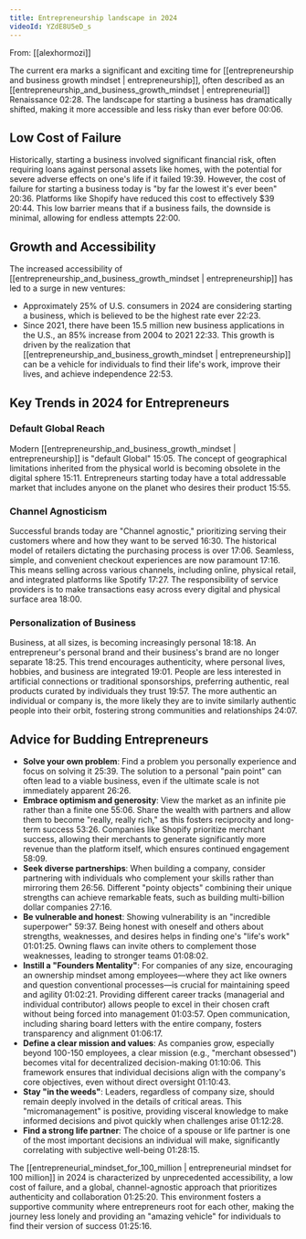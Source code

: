 ```yaml
---
title: Entrepreneurship landscape in 2024
videoId: YZdE8U5eD_s
---
```


From: [[alexhormozi]] <br/> 

The current era marks a significant and exciting time for [[entrepreneurship and business growth mindset | entrepreneurship]], often described as an [[entrepreneurship_and_business_growth_mindset | entrepreneurial]] Renaissance <a class="yt-timestamp" data-t="02:28">02:28</a>. The landscape for starting a business has dramatically shifted, making it more accessible and less risky than ever before <a class="yt-timestamp" data-t="00:06">00:06</a>.

## Low Cost of Failure
Historically, starting a business involved significant financial risk, often requiring loans against personal assets like homes, with the potential for severe adverse effects on one's life if it failed <a class="yt-timestamp" data-t="19:39">19:39</a>. However, the cost of failure for starting a business today is "by far the lowest it's ever been" <a class="yt-timestamp" data-t="20:36">20:36</a>. Platforms like Shopify have reduced this cost to effectively $39 <a class="yt-timestamp" data-t="20:44">20:44</a>. This low barrier means that if a business fails, the downside is minimal, allowing for endless attempts <a class="yt-timestamp" data-t="22:00">22:00</a>.

## Growth and Accessibility
The increased accessibility of [[entrepreneurship_and_business_growth_mindset | entrepreneurship]] has led to a surge in new ventures:
*   Approximately 25% of U.S. consumers in 2024 are considering starting a business, which is believed to be the highest rate ever <a class="yt-timestamp" data-t="22:23">22:23</a>.
*   Since 2021, there have been 15.5 million new business applications in the U.S., an 85% increase from 2004 to 2021 <a class="yt-timestamp" data-t="22:33">22:33</a>.
This growth is driven by the realization that [[entrepreneurship_and_business_growth_mindset | entrepreneurship]] can be a vehicle for individuals to find their life's work, improve their lives, and achieve independence <a class="yt-timestamp" data-t="22:53">22:53</a>.

## Key Trends in 2024 for Entrepreneurs

### Default Global Reach
Modern [[entrepreneurship_and_business_growth_mindset | entrepreneurship]] is "default Global" <a class="yt-timestamp" data-t="15:05">15:05</a>. The concept of geographical limitations inherited from the physical world is becoming obsolete in the digital sphere <a class="yt-timestamp" data-t="15:11">15:11</a>. Entrepreneurs starting today have a total addressable market that includes anyone on the planet who desires their product <a class="yt-timestamp" data-t="15:55">15:55</a>.

### Channel Agnosticism
Successful brands today are "Channel agnostic," prioritizing serving their customers where and how they want to be served <a class="yt-timestamp" data-t="16:30">16:30</a>. The historical model of retailers dictating the purchasing process is over <a class="yt-timestamp" data-t="17:06">17:06</a>. Seamless, simple, and convenient checkout experiences are now paramount <a class="yt-timestamp" data-t="17:16">17:16</a>. This means selling across various channels, including online, physical retail, and integrated platforms like Spotify <a class="yt-timestamp" data-t="17:27">17:27</a>. The responsibility of service providers is to make transactions easy across every digital and physical surface area <a class="yt-timestamp" data-t="18:00">18:00</a>.

### Personalization of Business
Business, at all sizes, is becoming increasingly personal <a class="yt-timestamp" data-t="18:18">18:18</a>. An entrepreneur's personal brand and their business's brand are no longer separate <a class="yt-timestamp" data-t="18:25">18:25</a>. This trend encourages authenticity, where personal lives, hobbies, and business are integrated <a class="yt-timestamp" data-t="19:01">19:01</a>. People are less interested in artificial connections or traditional sponsorships, preferring authentic, real products curated by individuals they trust <a class="yt-timestamp" data-t="19:57">19:57</a>. The more authentic an individual or company is, the more likely they are to invite similarly authentic people into their orbit, fostering strong communities and relationships <a class="yt-timestamp" data-t="24:07">24:07</a>.

## Advice for Budding Entrepreneurs
*   **Solve your own problem**: Find a problem you personally experience and focus on solving it <a class="yt-timestamp" data-t="25:39">25:39</a>. The solution to a personal "pain point" can often lead to a viable business, even if the ultimate scale is not immediately apparent <a class="yt-timestamp" data-t="26:26">26:26</a>.
*   **Embrace optimism and generosity**: View the market as an infinite pie rather than a finite one <a class="yt-timestamp" data-t="55:06">55:06</a>. Share the wealth with partners and allow them to become "really, really rich," as this fosters reciprocity and long-term success <a class="yt-timestamp" data-t="53:26">53:26</a>. Companies like Shopify prioritize merchant success, allowing their merchants to generate significantly more revenue than the platform itself, which ensures continued engagement <a class="yt-timestamp" data-t="58:09">58:09</a>.
*   **Seek diverse partnerships**: When building a company, consider partnering with individuals who complement your skills rather than mirroring them <a class="yt-timestamp" data-t="26:56">26:56</a>. Different "pointy objects" combining their unique strengths can achieve remarkable feats, such as building multi-billion dollar companies <a class="yt-timestamp" data-t="27:16">27:16</a>.
*   **Be vulnerable and honest**: Showing vulnerability is an "incredible superpower" <a class="yt-timestamp" data-t="59:37">59:37</a>. Being honest with oneself and others about strengths, weaknesses, and desires helps in finding one's "life's work" <a class="yt-timestamp" data-t="01:01:25">01:01:25</a>. Owning flaws can invite others to complement those weaknesses, leading to stronger teams <a class="yt-timestamp" data-t="01:08:02">01:08:02</a>.
*   **Instill a "Founders Mentality"**: For companies of any size, encouraging an ownership mindset among employees—where they act like owners and question conventional processes—is crucial for maintaining speed and agility <a class="yt-timestamp" data-t="01:02:21">01:02:21</a>. Providing different career tracks (managerial and individual contributor) allows people to excel in their chosen craft without being forced into management <a class="yt-timestamp" data-t="01:03:57">01:03:57</a>. Open communication, including sharing board letters with the entire company, fosters transparency and alignment <a class="yt-timestamp" data-t="01:06:17">01:06:17</a>.
*   **Define a clear mission and values**: As companies grow, especially beyond 100-150 employees, a clear mission (e.g., "merchant obsessed") becomes vital for decentralized decision-making <a class="yt-timestamp" data-t="01:10:06">01:10:06</a>. This framework ensures that individual decisions align with the company's core objectives, even without direct oversight <a class="yt-timestamp" data-t="01:10:43">01:10:43</a>.
*   **Stay "in the weeds"**: Leaders, regardless of company size, should remain deeply involved in the details of critical areas. This "micromanagement" is positive, providing visceral knowledge to make informed decisions and pivot quickly when challenges arise <a class="yt-timestamp" data-t="01:12:28">01:12:28</a>.
*   **Find a strong life partner**: The choice of a spouse or life partner is one of the most important decisions an individual will make, significantly correlating with subjective well-being <a class="yt-timestamp" data-t="01:28:15">01:28:15</a>.

The [[entrepreneurial_mindset_for_100_million | entrepreneurial mindset for 100 million]] in 2024 is characterized by unprecedented accessibility, a low cost of failure, and a global, channel-agnostic approach that prioritizes authenticity and collaboration <a class="yt-timestamp" data-t="01:25:20">01:25:20</a>. This environment fosters a supportive community where entrepreneurs root for each other, making the journey less lonely and providing an "amazing vehicle" for individuals to find their version of success <a class="yt-timestamp" data-t="01:25:16">01:25:16</a>.